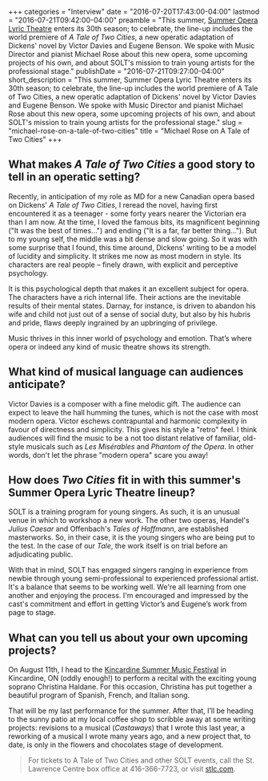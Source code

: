 +++
categories = "Interview"
date = "2016-07-20T17:43:00-04:00"
lastmod = "2016-07-21T09:42:00-04:00"
preamble = "This summer, [Summer Opera Lyric Theatre](http://www.solt.ca/performances.html) enters its 30th season; to celebrate, the line-up includes the world premiere of *A Tale of Two Cities*, a new operatic adaptation of Dickens' novel by Victor Davies and Eugene Benson. We spoke with Music Director and pianist Michael Rose about this new opera, some upcoming projects of his own, and about SOLT's mission to train young artists for the professional stage."
publishDate = "2016-07-21T09:27:00-04:00"
short_description = "This summer, Summer Opera Lyric Theatre enters its 30th season; to celebrate, the line-up includes the world premiere of A Tale of Two Cities, a new operatic adaptation of Dickens&#039; novel by Victor Davies and Eugene Benson. We spoke with Music Director and pianist Michael Rose about this new opera, some upcoming projects of his own, and about SOLT&#039;s mission to train young artists for the professional stage."
slug = "michael-rose-on-a-tale-of-two-cities"
title = "Michael Rose on A Tale of Two Cities"
+++

## What makes *A Tale of Two Cities* a good story to tell in an operatic setting?

Recently, in anticipation of my role as MD for a new Canadian opera based on Dickens' *A Tale of Two Cities*, I reread the novel, having first encountered it as a teenager - some forty years nearer the Victorian era than I am now. At the time, I loved the famous bits, its magnificent beginning ("It was the best of times…") and ending ("It is a far, far better thing…"). But to my young self, the middle was a bit dense and slow going. So it was with some surprise that I found, this time around, Dickens' writing to be a model of lucidity and simplicity. It strikes me now as most modern in style. Its characters are real people – finely drawn, with explicit and perceptive psychology. 

It is this psychological depth that makes it an excellent subject for opera. The characters have a rich internal life. Their actions are the inevitable results of their mental states. Darnay, for instance, is driven to abandon his wife and child not just out of a sense of social duty, but also by his hubris and pride, flaws deeply ingrained by an upbringing of privilege. 

Music thrives in this inner world of psychology and emotion. That’s where opera or indeed any kind of music theatre shows its strength. 

## What kind of musical language can audiences anticipate?

Victor Davies is a composer with a fine melodic gift. The audience can expect to leave the hall humming the tunes, which is not the case with most modern opera. Victor eschews contrapuntal and harmonic complexity in favour of directness and simplicity. This gives his style a "retro" feel. I think audiences will find the music to be a not too distant relative of familiar, old-style musicals such as *Les Misérables* and *Phantom of the Opera*. In other words, don't let the phrase "modern opera" scare you away!

## How does *Two Cities* fit in with this summer's Summer Opera Lyric Theatre lineup?

SOLT is a training program for young singers. As such, it is an unusual venue in which to workshop a new work. The other two operas, Handel's *Julius Caesar* and Offenbach's *Tales of Hoffmann*, are established masterworks. So, in their case, it is the young singers who are being put to the test. In the case of our *Tale*, the work itself is on trial before an adjudicating public. 

With that in mind, SOLT has engaged singers ranging in experience from newbie through young semi-professional to experienced professional artist. It's a balance that seems to be working well. We're all learning from one another and enjoying the process. I'm encouraged and impressed by the cast's commitment and effort in getting Victor’s and Eugene’s work from page to stage.

## What can you tell us about your own upcoming projects?

On August 11th, I head to the [Kincardine Summer Music Festival](http://ksmf.ca/) in Kincardine, ON (oddly enough!) to perform a recital with the exciting young soprano Christina Haldane. For this occasion, Christina has put together a beautiful program of Spanish, French, and Italian song. 

That will be my last performance for the summer. After that, I’ll be heading to the sunny patio at my local coffee shop to scribble away at some writing projects: revisions to a musical (*Castaways*) that I wrote this last year, a reworking of a musical I wrote many years ago, and a new project that, to date, is only in the flowers and chocolates stage of development.

>For tickets to A Tale of Two Cities and other SOLT events, call the St. Lawrence Centre box office at 416-366-7723, or visit [stlc.com](http://www.stlc.com/).
